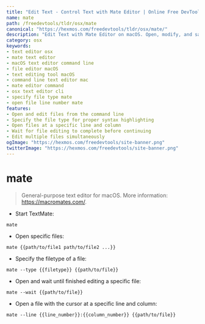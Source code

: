 ```yaml
---
title: "Edit Text - Control Text with Mate Editor | Online Free DevTools by Hexmos"
name: mate
path: /freedevtools/tldr/osx/mate
canonical: "https://hexmos.com/freedevtools/tldr/osx/mate/"
description: "Edit Text with Mate Editor on macOS. Open, modify, and save files using the command line. Supports file type specification and line/column navigation. Free online tool, no registration required."
category: osx
keywords:
- text editor osx
- mate text editor
- macOS text editor command line
- file editor macOS
- text editing tool macOS
- command line text editor mac
- mate editor command
- osx text editor cli
- specify file type mate
- open file line number mate
features:
- Open and edit files from the command line
- Specify the file type for proper syntax highlighting
- Open files at a specific line and column
- Wait for file editing to complete before continuing
- Edit multiple files simultaneously
ogImage: "https://hexmos.com/freedevtools/site-banner.png"
twitterImage: "https://hexmos.com/freedevtools/site-banner.png"
---
```


# mate

> General-purpose text editor for macOS.
> More information: <https://macromates.com/>.

- Start TextMate:

`mate`

- Open specific files:

`mate {{path/to/file1 path/to/file2 ...}}`

- Specify the filetype of a file:

`mate --type {{filetype}} {{path/to/file}}`

- Open and wait until finished editing a specific file:

`mate --wait {{path/to/file}}`

- Open a file with the cursor at a specific line and column:

`mate --line {{line_number}}:{{column_number}} {{path/to/file}}`

